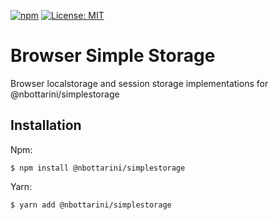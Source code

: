 [![npm](https://img.shields.io/npm/v/@nbottarini/simplestorage.svg)](https://www.npmjs.com/package/@nbottarini/simplestorage)
[![License: MIT](https://img.shields.io/badge/License-MIT-yellow.svg)](https://opensource.org/licenses/MIT)

# Browser Simple Storage
Browser localstorage and session storage implementations for @nbottarini/simplestorage

## Installation

Npm:
```
$ npm install @nbottarini/simplestorage
```

Yarn:
```
$ yarn add @nbottarini/simplestorage
```
